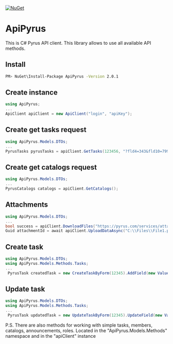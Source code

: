 [![NuGet](https://zakharovopen.ru/webapp/ApiPyrus.svg)](https://www.nuget.org/packages/ApiPyrus/)
# ApiPyrus
This is C# Pyrus API client. This library allows to use all available API methods.
## Install
``` bash
PM> NuGet\Install-Package ApiPyrus -Version 2.0.1
```
## Create instance
```C#
using ApiPyrus;
...
ApiClient apiClient = new ApiClient("login", "apiKey");
```
## Create get tasks request
```C#
using ApiPyrus.Models.DTOs;
...
PyrusTasks pyrusTasks = apiClient.GetTasks(123456, "?fld4=343&fld10=79991112233");
```
## Create get catalogs request
```C#
using ApiPyrus.Models.DTOs;
...
PyrusCatalogs catalogs = apiClient.GetСatalogs();
```
## Attachments
```C#
using ApiPyrus.Models.DTOs;
...
bool success = apiClient.DownloadFiles("https://pyrus.com/services/attachment?id=12345678", "C:\\Files\\File1.png");
Guid attachmentId = await apiClient.UploadDataAsync("C:\\Files\\File1.png");
```
## Create task
```C#
using ApiPyrus.Models.DTOs;
using ApiPyrus.Models.Methods.Tasks;
...
 PyrusTask createdTask = new CreateTaskByForm(12345).AddField(new ValueField(1, new ValueChoice(5))).AddTasksIds(new List<int> { 1, 2, 3}).Send(apiClient);
```
## Update task
```C#
using ApiPyrus.Models.DTOs;
using ApiPyrus.Models.Methods.Tasks;
...
 PyrusTask updatedTask = new UpdateTaskByForm(12345).UpdateField(new ValueField(5, new ValueChoice(2))).AddText("Text").Send(apiClient);
```

P.S. There are also methods for working with simple tasks, members, catalogs, announcements, roles. Located in the "ApiPyrus.Models.Methods" namespace and in the "apiClient" instance
